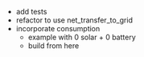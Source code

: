 - add tests
- refactor to use net_transfer_to_grid
- incorporate consumption
  - example with 0 solar + 0 battery
  - build from here
